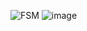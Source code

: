 ![FSM](https://github.com/user-attachments/assets/e73ace66-823e-4f7c-8e24-6e3ae2eabd7e)
![image](https://github.com/user-attachments/assets/b9272747-3f9c-4c86-b15d-088b5b6b3ddb)
